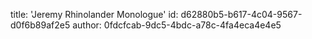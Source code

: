 title: 'Jeremy Rhinolander Monologue'
id: d62880b5-b617-4c04-9567-d0f6b89af2e5
author: 0fdcfcab-9dc5-4bdc-a78c-4fa4eca4e4e5
